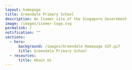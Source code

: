 ```yaml
---
layout: homepage
title: Greendale Primary School
description: An Isomer site of the Singapore Government
image: /images/isomer-logo.svg
permalink: /
notification: ""
sections:
  - hero:
      background: /images/Greendale Homepage GIF.gif
      title: Greendale Primary School
  - resources:
      title: About Us
---
```

